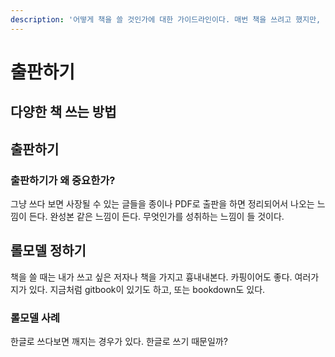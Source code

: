 ```yaml
---
description: '어떻게 책을 쓸 것인가에 대한 가이드라인이다. 매번 책을 쓰려고 했지만, 좌절했던 나에게 어떻게 책을 쓸 것인 지를 정리해보도록 한다.'
---
```


# 출판하기

## 다양한 책 쓰는 방법

## 출판하기

### 출판하기가 왜 중요한가?

그냥 쓰다 보면 사장될 수 있는 글들을 종이나 PDF로 출판을 하면 정리되어서 나오는 느낌이 든다. 완성본 같은 느낌이 든다. 무엇인가를 성취하는 느낌이 들 것이다.

## 롤모델 정하기

책을 쓸 때는 내가 쓰고 싶은 저자나 책을 가지고 흉내내본다. 카핑이어도 좋다. 여러가지가 있다. 지금처럼 gitbook이 있기도 하고, 또는 bookdown도 있다.

### 롤모델 사례

한글로 쓰다보면 깨지는 경우가 있다. 한글로 쓰기 때문일까?

